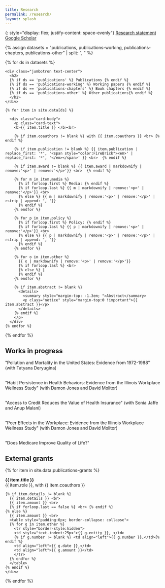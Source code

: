 ```yaml
---
title: Research
permalink: /research/
layout: splash
---
```


{: style="display: flex; justify-content: space-evenly"}
[Research statement](/research/reif.research.2020.05.pdf)
[Google Scholar](https://scholar.google.com/citations?user=Tpe9XEcAAAAJ)

<div class="card">

  {% assign datasets = "publications, publications-working, publications-chapters, publications-other" | split: ", " %}
  
  {% for ds in datasets %}
  
    <div class="jumbotron text-center">
      <h2>
      {% if ds == 'publications' %} Publications {% endif %}
	  {% if ds == 'publications-working' %} Working papers {% endif %}
	  {% if ds == 'publications-chapters' %} Book chapters {% endif %}
	  {% if ds == 'publications-other' %} Other publications{% endif %}
	  </h2>
    </div>
    
    {% for item in site.data[ds] %}
    
      <div class="card-body">
        <p class="card-text">
	  	<b>{{ item.title }} </b><br>
	  	  
	  	{% if item.coauthors != blank %} with {{ item.coauthors }} <br> {% endif %}
	  	  
	  	{% if item.publication != blank %} {{ item.publication | replace_first: '*', '<span style="color:FireBrick"><em>' | replace_first: '*', '</em></span>' }} <br>  {% endif %}
	  	
	  	{% if item.award != blank %} {{ item.award | markdownify | remove:'<p>' | remove:'</p>'}} <br>  {% endif %}
    
	  	{% for m in item.media %}
	  	  {% if forloop.first %} Media: {% endif %}
	  	  {% if forloop.last %} {{ m | markdownify | remove:'<p>' | remove:'</p>'}} <br> 
	  	  {% else %} {{ m | markdownify | remove:'<p>' | remove:'</p>' | rstrip | append: ', '}}
	  	  {% endif %}	
	  	{% endfor %}
    
	  	{% for p in item.policy %}
	  	  {% if forloop.first %} Policy: {% endif %}
	  	  {% if forloop.last %} {{ p | markdownify | remove:'<p>' | remove:'</p>'}} <br> 
	  	  {% else %} {{ p | markdownify | remove:'<p>' | remove:'</p>' | rstrip | append: ', '}}
	  	  {% endif %}	
	  	{% endfor %}		
    
	  	{% for o in item.other %}
	  	  {{ o | markdownify | remove:'<p>' | remove:'</p>'}}
	  	  {% if forloop.last %} <br> 
	  	  {% else %} |
	  	  {% endif %}		  
	  	{% endfor %}		  
    
	  	{% if item.abstract != blank %}
	  	  <details>
	  		<summary style="margin-top: -1.3em; ">Abstract</summary>
	  		<p class="notice" style="margin-top:0 !important">{{ item.abstract }}</p>
	  	  </details>
	  	{% endif %}
	    </p>
      </div>
    {% endfor %}
  
  {% endfor %}
  
  <!-- WORKS IN PROGRESS -->
  <div class="jumbotron text-center">
    <h2>Works in progress</h2>
  </div>
  <div class="card-body">

   "Pollution and Mortality in the United States: Evidence from 1972-1988" (with Tatyana Deryugina)<br><br>
   
   "Habit Persistence in Health Behaviors: Evidence from the Illinois Workplace Wellness Study" (with Damon Jones and David Molitor)<br><br>
   
   "Access to Credit Reduces the Value of Health Insurance" (with Sonia Jaffe and Anup Malani)<br><br>
   
   "Peer Effects in the Workplace: Evidence from the Illinois Workplace Wellness Study" (with Damon Jones and David Molitor)<br><br>   

   "Does Medicare Improve Quality of Life?"<br>

  </div>
  
  
  <!-- EXTERNAL GRANTS -->
  <div class="jumbotron text-center">
    <h2>External grants</h2>
  </div>
  
  {% for item in site.data.publications-grants %}
    <div class="card-block">
	<b>{{ item.title }}</b> <br>
    {{ item.role }}, with {{ item.coauthors }} <br>
	
	{% if item.details != blank %}
      {{ item.details }} <br> 
      {{ item.amount }} <br>
      {% if forloop.last == false %} <br> {% endif %}
    {% else %}
      {{ item.amount }} <br>
      <table style="padding:0px; border-collapse: collapse">
      {% for g in item.other %}
        <tr style="border-style:hidden">
        <td style="text-indent:25px">{{ g.entity }}, </td>
        {% if g.number != blank %} <td align="left">{{ g.number }},</td>{% endif %}
        <td align="left">{{ g.date }},</td>
        <td align="left">{{ g.amount }}</td>
        </tr>
      {% endfor %}
      </table>		
	{% endif %}
    </div>
  {% endfor %}
  
</div>



